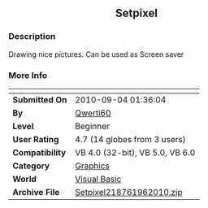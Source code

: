 ﻿<div align="center">

## Setpixel


</div>

### Description

Drawing nice pictures. Can be used as Screen saver
 
### More Info
 


<span>             |<span>
---                |---
**Submitted On**   |2010-09-04 01:36:04
**By**             |[Qwerti60](https://github.com/Planet-Source-Code/PSCIndex/blob/master/ByAuthor/qwerti60.md)
**Level**          |Beginner
**User Rating**    |4.7 (14 globes from 3 users)
**Compatibility**  |VB 4\.0 \(32\-bit\), VB 5\.0, VB 6\.0
**Category**       |[Graphics](https://github.com/Planet-Source-Code/PSCIndex/blob/master/ByCategory/graphics__1-46.md)
**World**          |[Visual Basic](https://github.com/Planet-Source-Code/PSCIndex/blob/master/ByWorld/visual-basic.md)
**Archive File**   |[Setpixel218761962010\.zip](https://github.com/Planet-Source-Code/qwerti60-setpixel__1-73412/archive/master.zip)








